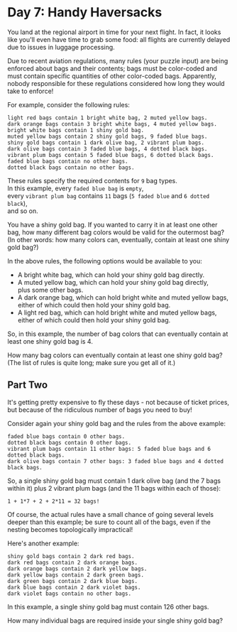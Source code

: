 # Day 7: Handy Haversacks

You land at the regional airport in time for your next flight.
In fact, it looks like you'll even have time to grab some food:
all flights are currently delayed due to issues in
luggage processing.

Due to recent aviation regulations, many rules
(your puzzle input) are being enforced about bags
and their contents; bags must be color-coded and
must contain specific quantities of other color-coded bags.
Apparently, nobody responsible for these regulations
considered how long they would take to enforce!

For example, consider the following rules:

    light red bags contain 1 bright white bag, 2 muted yellow bags.
    dark orange bags contain 3 bright white bags, 4 muted yellow bags.
    bright white bags contain 1 shiny gold bag.
    muted yellow bags contain 2 shiny gold bags, 9 faded blue bags.
    shiny gold bags contain 1 dark olive bag, 2 vibrant plum bags.
    dark olive bags contain 3 faded blue bags, 4 dotted black bags.
    vibrant plum bags contain 5 faded blue bags, 6 dotted black bags.
    faded blue bags contain no other bags.
    dotted black bags contain no other bags.

These rules specify the required contents for `9` bag types.  
In this example, every `faded blue bag` is `empty`,  
every `vibrant plum bag` contains `11` bags
(`5 faded blue` and `6 dotted black`),  
and so on.

You have a shiny gold bag. If you wanted to carry it in
at least one other bag, how many different bag colors
would be valid for the outermost bag?
(In other words: how many colors can, eventually,
contain at least one shiny gold bag?)

In the above rules, the following options would be available
to you:

- A bright white bag, which can hold your shiny gold bag directly.
- A muted yellow bag, which can hold your shiny gold bag directly,  
  plus some other bags.
- A dark orange bag, which can hold bright white and muted yellow bags,
  either of which could then hold your shiny gold bag.
- A light red bag, which can hold bright white and muted yellow bags,
  either of which could then hold your shiny gold bag.

So, in this example, the number of bag colors
that can eventually contain at least one shiny gold bag is 4.

How many bag colors can eventually contain at least one shiny gold bag? (The list of rules is quite long; make sure you get all of it.)

## Part Two

It's getting pretty expensive to fly these days - not because of ticket prices,
but because of the ridiculous number of bags you need to buy!

Consider again your shiny gold bag and the rules from the above example:

    faded blue bags contain 0 other bags.
    dotted black bags contain 0 other bags.
    vibrant plum bags contain 11 other bags: 5 faded blue bags and 6 dotted black bags.
    dark olive bags contain 7 other bags: 3 faded blue bags and 4 dotted black bags.

So, a single shiny gold bag must contain
1 dark olive bag (and the 7 bags within it)
plus 2 vibrant plum bags (and the 11 bags within each of those):

    1 + 1*7 + 2 + 2*11 = 32 bags!

Of course, the actual rules have a small chance of going several levels deeper
than this example; be sure to count all of the bags, even if the nesting becomes
topologically impractical!

Here's another example:

    shiny gold bags contain 2 dark red bags.
    dark red bags contain 2 dark orange bags.
    dark orange bags contain 2 dark yellow bags.
    dark yellow bags contain 2 dark green bags.
    dark green bags contain 2 dark blue bags.
    dark blue bags contain 2 dark violet bags.
    dark violet bags contain no other bags.

In this example, a single shiny gold bag must contain 126 other bags.

How many individual bags are required inside your single shiny gold bag?
